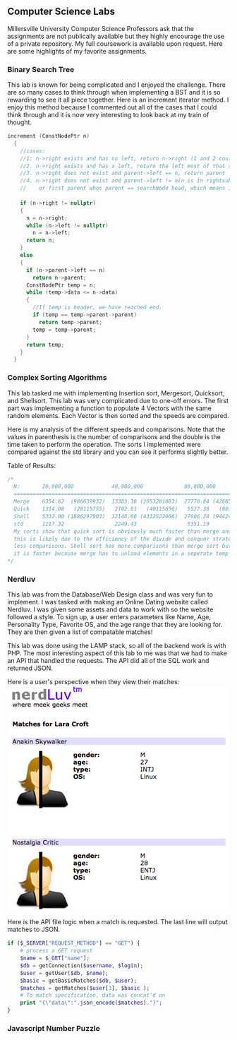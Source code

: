 ## Computer Science Labs

Millersville University Computer Science Professors ask that 
the assignments are not publically available but they highly 
encourage the use of a private repository. My full coursework is 
available upon request. Here are some highlights of my favorite 
assignments.

### Binary Search Tree

This lab is known for being complicated and I enjoyed the 
challenge. There are so many cases to think through when implementing
a BST and it is so rewarding to see it all piece together. 
Here is an increment iterator method. I enjoy this method because I commented out all of 
the cases that I could think through and it is now very interesting
to look back at my train of thought.

```cpp
increment (ConstNodePtr n)
  {
    //cases:
    //1: n->right exists and has no left, return n->right (1 and 2 could be on while(n->left !=nullptr))
    //2. n->right exists and has a left, return the left most of that subtree
    //3. n->right does not exist and parent->left == n, return parent
    //4. n->right does not exist and parent->left != n(n is in rightsubtree),return first parent > n->data
    //    or first parent whos parent == searchNode head, which means it is header 

    if (n->right != nullptr)
    {
      n = n->right;
      while (n->left != nullptr)
        n = n->left;
      return n;
    } 
    else 
    {
      if (n->parent->left == n)
        return n->parent;
      ConstNodePtr temp = n; 
      while (temp->data <= n->data)
      {
        //If temp is header, we have reached end. 
        if (temp == temp->parent->parent)
          return temp->parent;
        temp = temp->parent;
      }
      return temp;
    }
  }
```

### Complex Sorting Algorithms

This lab tasked me with implementing Insertion sort, Mergesort, 
Quicksort, and Shellsort. This lab was very complicated 
due to one-off errors. The first part was implementing 
a function to populate 4 Vectors with the same 
random elements. Each Vector is then sorted and the 
speeds are compared. 

Here is my analysis of the different speeds and 
comparisons. Note that the values in parenthesis is the number of comparisons 
and the double is the time taken to perform the operation. The sorts I implemented 
were compared against the std library and you can see it performs slightly better. 

Table of Results:
```cpp
/*
  N:       20,000,000            40,000,000             80,000,000    
  ============================================================================
  Merge    6354.62  (986639932)  13383.30 (2053281083)  27770.84 (4266548415)
  Quick    1314.08   (20115755)   2702.81   (40115656)   5527.38   (80112085)
  Shell    5332.00 (1886297903)  12148.60 (4312522006)  27986.28 (9442491664)
  std      1117.32                2249.43                5351.19
  My sorts show that quick sort is obviously much faster than merge and shell, 
  this is likely due to the efficiency of the divide and conquer strategy and 
  less comparisons. Shell sort has more comparisons than merge sort but I believe 
  it is faster because merge has to unload elements in a seperate temp vector. 
*/
```

### Nerdluv

This lab was from the Database/Web Design class and was very fun to implement. 
I was tasked with making an Online Dating website called Nerdluv. 
I was given some assets and data to work with so the website followed a style. 
To sign up, a user enters parameters like Name, Age, Personality Type, Favorite OS, 
and the age range that they are looking for. They are then given a list of compatable 
matches!

This lab was done using the LAMP stack, so all of the backend work is with PHP. 
The most interesting aspect of this lab to me was that we had to make an API that 
handled the requests. The API did all of the SQL work and returned JSON. 

Here is a user's perspective when they view their matches:
![dating profiles that match the user](/images/nerdluv.png)

Here is the API file logic when a match is requested. 
The last line will output matches to JSON.
```PHP
if ($_SERVER["REQUEST_METHOD"] == "GET") {
	# process a GET request
	$name = $_GET["name"];
	$db = getConnection($username, $login);
	$user = getUser($db, $name);
	$basic = getBasicMatches($db, $user);
	$matches = getMatches($user[3], $basic ); 
	# To match specification, data was concat'd on
	print "{\"data\":".json_encode($matches)."}";
}
```

### Javascript Number Puzzle

